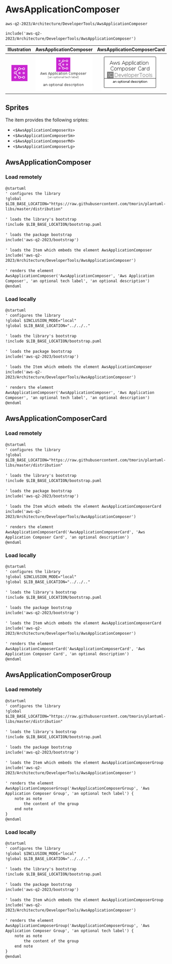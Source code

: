 # AwsApplicationComposer


```text
aws-q2-2023/Architecture/DeveloperTools/AwsApplicationComposer
```

```text
include('aws-q2-2023/Architecture/DeveloperTools/AwsApplicationComposer')
```



| Illustration | AwsApplicationComposer | AwsApplicationComposerCard | AwsApplicationComposerGroup |
| :---: | :---: | :---: | :---: |
| ![illustration for Illustration](../../../aws-q2-2023/Architecture/DeveloperTools/AwsApplicationComposer.png) | ![illustration for AwsApplicationComposer](../../../aws-q2-2023/Architecture/DeveloperTools/AwsApplicationComposer.Local.png) | ![illustration for AwsApplicationComposerCard](../../../aws-q2-2023/Architecture/DeveloperTools/AwsApplicationComposerCard.Local.png) | ![illustration for AwsApplicationComposerGroup](../../../aws-q2-2023/Architecture/DeveloperTools/AwsApplicationComposerGroup.Local.png) |



## Sprites
The item provides the following sriptes:

- `<$AwsApplicationComposerXs>`
- `<$AwsApplicationComposerSm>`
- `<$AwsApplicationComposerMd>`
- `<$AwsApplicationComposerLg>`





## AwsApplicationComposer

### Load remotely
```plantuml
@startuml
' configures the library
!global $LIB_BASE_LOCATION="https://raw.githubusercontent.com/tmorin/plantuml-libs/master/distribution"

' loads the library's bootstrap
!include $LIB_BASE_LOCATION/bootstrap.puml

' loads the package bootstrap
include('aws-q2-2023/bootstrap')

' loads the Item which embeds the element AwsApplicationComposer
include('aws-q2-2023/Architecture/DeveloperTools/AwsApplicationComposer')

' renders the element
AwsApplicationComposer('AwsApplicationComposer', 'Aws Application Composer', 'an optional tech label', 'an optional description')
@enduml
```

### Load locally
```plantuml
@startuml
' configures the library
!global $INCLUSION_MODE="local"
!global $LIB_BASE_LOCATION="../../.."

' loads the library's bootstrap
!include $LIB_BASE_LOCATION/bootstrap.puml

' loads the package bootstrap
include('aws-q2-2023/bootstrap')

' loads the Item which embeds the element AwsApplicationComposer
include('aws-q2-2023/Architecture/DeveloperTools/AwsApplicationComposer')

' renders the element
AwsApplicationComposer('AwsApplicationComposer', 'Aws Application Composer', 'an optional tech label', 'an optional description')
@enduml
```

## AwsApplicationComposerCard

### Load remotely
```plantuml
@startuml
' configures the library
!global $LIB_BASE_LOCATION="https://raw.githubusercontent.com/tmorin/plantuml-libs/master/distribution"

' loads the library's bootstrap
!include $LIB_BASE_LOCATION/bootstrap.puml

' loads the package bootstrap
include('aws-q2-2023/bootstrap')

' loads the Item which embeds the element AwsApplicationComposerCard
include('aws-q2-2023/Architecture/DeveloperTools/AwsApplicationComposer')

' renders the element
AwsApplicationComposerCard('AwsApplicationComposerCard', 'Aws Application Composer Card', 'an optional description')
@enduml
```

### Load locally
```plantuml
@startuml
' configures the library
!global $INCLUSION_MODE="local"
!global $LIB_BASE_LOCATION="../../.."

' loads the library's bootstrap
!include $LIB_BASE_LOCATION/bootstrap.puml

' loads the package bootstrap
include('aws-q2-2023/bootstrap')

' loads the Item which embeds the element AwsApplicationComposerCard
include('aws-q2-2023/Architecture/DeveloperTools/AwsApplicationComposer')

' renders the element
AwsApplicationComposerCard('AwsApplicationComposerCard', 'Aws Application Composer Card', 'an optional description')
@enduml
```

## AwsApplicationComposerGroup

### Load remotely
```plantuml
@startuml
' configures the library
!global $LIB_BASE_LOCATION="https://raw.githubusercontent.com/tmorin/plantuml-libs/master/distribution"

' loads the library's bootstrap
!include $LIB_BASE_LOCATION/bootstrap.puml

' loads the package bootstrap
include('aws-q2-2023/bootstrap')

' loads the Item which embeds the element AwsApplicationComposerGroup
include('aws-q2-2023/Architecture/DeveloperTools/AwsApplicationComposer')

' renders the element
AwsApplicationComposerGroup('AwsApplicationComposerGroup', 'Aws Application Composer Group', 'an optional tech label') {
    note as note
        the content of the group
    end note
}
@enduml
```

### Load locally
```plantuml
@startuml
' configures the library
!global $INCLUSION_MODE="local"
!global $LIB_BASE_LOCATION="../../.."

' loads the library's bootstrap
!include $LIB_BASE_LOCATION/bootstrap.puml

' loads the package bootstrap
include('aws-q2-2023/bootstrap')

' loads the Item which embeds the element AwsApplicationComposerGroup
include('aws-q2-2023/Architecture/DeveloperTools/AwsApplicationComposer')

' renders the element
AwsApplicationComposerGroup('AwsApplicationComposerGroup', 'Aws Application Composer Group', 'an optional tech label') {
    note as note
        the content of the group
    end note
}
@enduml
```

